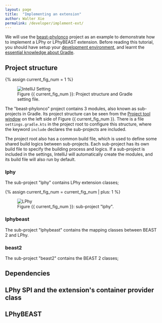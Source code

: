 ```yaml
---
layout: page
title:  "Implementing an extension"
author: Walter Xie
permalink: /developer/implement-ext/
---
```


We will use the [beast-phylonco](https://github.com/bioDS/beast-phylonco) project as an example
to demonstrate how to implement a LPhy or LPhyBEAST extension.
Before reading this tutorial, you should have setup your [development environment](/developer/setup-dev-env),
and learnt the [essential knowledge about Gradle](https://github.com/LinguaPhylo/linguaPhylo/blob/master/DEV_NOTE.md).


## Project structure

{% assign current_fig_num = 1 %}

<figure class="image">
  <img src="IntelliJSetting.png" alt="IntelliJ Setting">
  <figcaption>Figure {{ current_fig_num }}: Project structure and Gradle setting file.</figcaption>
</figure>

The "beast-phylonco" project contains 3 modules, also known as sub-projects in Gradle. 
Its project structure can be seen from the [Project tool window](https://www.jetbrains.com/help/idea/project-tool-window.html)
on the left side of Figure {{ current_fig_num }}. 
There is a file `settings.gradle.kts` in the project root to configure this structure, 
where the keyword `include` declares the sub-projects are included.

The project root also has a common build file, which is used to define some shared build logics between sub-projects. 
Each sub-project has its own build file to specify the building process and logics.
If a sub-project is included in the settings, IntelliJ will automatically create the modules,
and its build file will also run by default. 



### lphy

The sub-project "lphy" contains LPhy extension classes;

{% assign current_fig_num = current_fig_num | plus: 1 %}

<figure class="image">
  <img src="LPhy.png" alt="LPhy">
  <figcaption>Figure {{ current_fig_num }}: sub-project "lphy".</figcaption>
</figure>



### lphybeast

The sub-project "lphybeast" contains the mapping classes between BEAST 2 and LPhy.


### beast2

The sub-project "beast2" contains the BEAST 2 classes;



## Dependencies




## LPhy SPI and the extension's container provider class


## LPhyBEAST 


